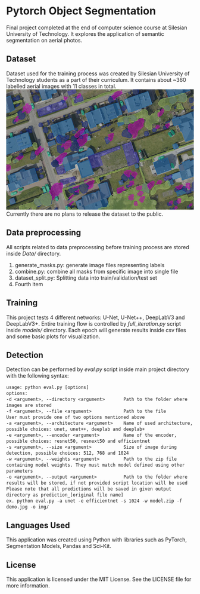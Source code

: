 # Pytorch Object Segmentation
Final project completed at the end of computer science course at Silesian University of Technology. It explores the application of semantic segmentation on aerial photos.

## Dataset
Dataset used for the training process was created by Silesian University of Technology students as a part of their curriculum. It contains about ~360 labelled aerial images with 11 classes in total.
![plot](./assets/example_image.png) 
Currently there are no plans to release the dataset to the public.

## Data preprocessing
All scripts related to data preprocessing before training process are stored inside *Data/* directory.
<ol>
  <li>generate_masks.py: generate image files representing labels</li>
  <li>combine.py: combine all masks from specific image into single file</li>
  <li>dataset_split.py: Splitting data into train/validation/test set</li>
  <li>Fourth item</li>
</ol>

## Training
This project tests 4 different networks: U-Net, U-Net++, DeepLabV3 and DeepLabV3+. Entire training flow is controlled by *full_iteration.py* script inside *models/* directory. Each epoch will generate results inside csv files and some basic plots for visualization.

## Detection
Detection can be performed by *eval.py* script inside main project directory with the following syntax:
```
usage: python eval.py [options]
options:
-d <argument>, --directory <argument>       Path to the folder where images are stored
-f <argument>, --file <argument>            Path to the file
User must provide one of two options mentioned above
-a <argument>, --architecture <argument>    Name of used architecture, possible choices: unet, unet++, deeplab and deeplab+
-e <argument>, --encoder <argument>         Name of the encoder, possible choices: resnet50, resnext50 and efficientnet
-s <argument>, --size <argument>            Size of image during detection, possible choices: 512, 768 and 1024
-w <argument>, --weights <argument>         Path to the zip file containing model weights. They must match model defined using other parameters
-o <argument>, --output <argument>          Path to the folder where results will be stored, if not provided script location will be used
Please note that all predictions will be saved in given output directory as prediction_[original file name]
ex. python eval.py -a unet -e efficientnet -s 1024 -w model.zip -f demo.jpg -o img/

```

## Languages Used

This application was created using Python with libraries such as PyTorch, Segmentation Models, Pandas and Sci-Kit.

## License

This application is licensed under the MIT License. See the LICENSE file for more information.

